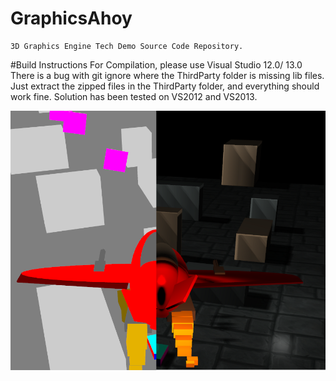 # GraphicsAhoy
    3D Graphics Engine Tech Demo Source Code Repository.
    
#Build Instructions
    For Compilation, please use Visual Studio 12.0/ 13.0
    There is a bug with git ignore where the ThirdParty folder is missing lib files.
    Just extract the zipped files in the ThirdParty folder, and everything should work fine. 
    Solution has been tested on VS2012 and VS2013.


![](https://github.com/provencher/GraphicsAhoy/blob/master/ShaderDemo.jpg)


